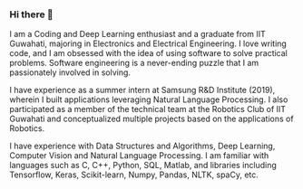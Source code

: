 ### Hi there 👋
I am a Coding and Deep Learning enthusiast and a graduate from IIT Guwahati, majoring in Electronics and Electrical Engineering. I love writing code, and I am obsessed with the idea of using software to solve practical problems. Software engineering is a never-ending puzzle that I am passionately involved in solving.

I have experience as a summer intern at Samsung R&D Institute (2019), wherein I built applications leveraging Natural Language Processing. I also participated as a member of the technical team at the Robotics Club of IIT Guwahati and conceptualized multiple projects based on the applications of Robotics.

I have experience with Data Structures and Algorithms, Deep Learning, Computer Vision and Natural Language Processing. I am familiar with languages such as C, C++, Python, SQL, Matlab, and libraries including Tensorflow, Keras, Scikit-learn, Numpy, Pandas, NLTK, spaCy, etc. 
<!--
**anujguptadds/anujguptadds** is a ✨ _special_ ✨ repository because its `README.md` (this file) appears on your GitHub profile.

Here are some ideas to get you started:

- 🔭 I’m currently working on ...
- 🌱 I’m currently learning ...
- 👯 I’m looking to collaborate on ...
- 🤔 I’m looking for help with ...
- 💬 Ask me about ...
- 📫 How to reach me: ...
- 😄 Pronouns: ...
- ⚡ Fun fact: ...
-->
